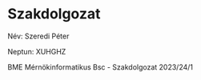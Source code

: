 # Szakdolgozat

Név: Szeredi Péter

Neptun: XUHGHZ

BME Mérnökinformatikus Bsc - Szakdolgozat 2023/24/1
